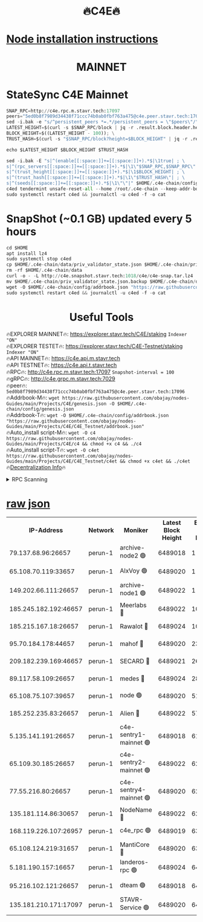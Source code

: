 <h1 align="center"> 🔥C4E🔥</h1>

[Node installation instructions](https://github.com/obajay/nodes-Guides/tree/main/Projects/C4E)
=

<h1 align="center"> MAINNET</h1>

# StateSync C4E Mainnet
```python
SNAP_RPC=http://c4e.rpc.m.stavr.tech:17097
peers="5ed0b8f7989d34438f71ccc74b0ab0fbf763a475@c4e.peer.stavr.tech:17096"
sed -i.bak -e "s/^persistent_peers *=.*/persistent_peers = \"$peers\"/" $HOME/.c4e-chain/config/config.toml
LATEST_HEIGHT=$(curl -s $SNAP_RPC/block | jq -r .result.block.header.height); \
BLOCK_HEIGHT=$((LATEST_HEIGHT - 100)); \
TRUST_HASH=$(curl -s "$SNAP_RPC/block?height=$BLOCK_HEIGHT" | jq -r .result.block_id.hash)

echo $LATEST_HEIGHT $BLOCK_HEIGHT $TRUST_HASH

sed -i.bak -E "s|^(enable[[:space:]]+=[[:space:]]+).*$|\1true| ; \
s|^(rpc_servers[[:space:]]+=[[:space:]]+).*$|\1\"$SNAP_RPC,$SNAP_RPC\"| ; \
s|^(trust_height[[:space:]]+=[[:space:]]+).*$|\1$BLOCK_HEIGHT| ; \
s|^(trust_hash[[:space:]]+=[[:space:]]+).*$|\1\"$TRUST_HASH\"| ; \
s|^(seeds[[:space:]]+=[[:space:]]+).*$|\1\"\"|" $HOME/.c4e-chain/config/config.toml
c4ed tendermint unsafe-reset-all --home /root/.c4e-chain --keep-addr-book
sudo systemctl restart c4ed && journalctl -u c4ed -f -o cat
```
# SnapShot (~0.1 GB) updated every 5 hours
```python
cd $HOME
apt install lz4
sudo systemctl stop c4ed
cp $HOME/.c4e-chain/data/priv_validator_state.json $HOME/.c4e-chain/priv_validator_state.json.backup
rm -rf $HOME/.c4e-chain/data
curl -o - -L http://c4e.snapshot.stavr.tech:1018/c4e/c4e-snap.tar.lz4 | lz4 -c -d - | tar -x -C $HOME/.c4e-chain --strip-components 2
mv $HOME/.c4e-chain/priv_validator_state.json.backup $HOME/.c4e-chain/data/priv_validator_state.json
wget -O $HOME/.c4e-chain/config/addrbook.json "https://raw.githubusercontent.com/obajay/nodes-Guides/main/Projects/C4E/addrbook.json"
sudo systemctl restart c4ed && journalctl -u c4ed -f -o cat
```
 <h1 align="center"> Useful Tools</h1>

🔥EXPLORER MAINNET🔥:  https://explorer.stavr.tech/C4E/staking            `Indexer "ON"` \
🔥EXPLORER TESTET🔥:   https://explorer.stavr.tech/C4E-Testnet/staking     `Indexer "ON"` \
🔥API MAINNET🔥:       https://c4e.api.m.stavr.tech \
🔥API TESTNET🔥:       https://c4e.api.t.stavr.tech \
🔥RPC🔥:               http://c4e.rpc.m.stavr.tech:17097                  `Snapshot-interval = 100` \
🔥gRPC🔥:              http://c4e.grpc.m.stavr.tech:7029 \
🔥peer🔥:              `5ed0b8f7989d34438f71ccc74b0ab0fbf763a475@c4e.peer.stavr.tech:17096` \
🔥Addrbook-M🔥:    ```wget https://raw.githubusercontent.com/obajay/nodes-Guides/main/Projects/C4E/genesis.json -O $HOME/.c4e-chain/config/genesis.json``` \
🔥Addrbook-T🔥:    ```wget -O $HOME/.c4e-chain/config/addrbook.json "https://raw.githubusercontent.com/obajay/nodes-Guides/main/Projects/C4E/C4E_Testnet/addrbook.json"``` \
🔥Auto_install script-M🔥: ```wget -O c4 https://raw.githubusercontent.com/obajay/nodes-Guides/main/Projects/C4E/c4 && chmod +x c4 && ./c4``` \
🔥Auto_install script-T🔥: ```wget -O c4et https://raw.githubusercontent.com/obajay/nodes-Guides/main/Projects/C4E/C4E_Testnet/c4et && chmod +x c4et && ./c4et``` \
🔥[Decentralization Info](https://github.com/obajay/StateSync-snapshots/tree/main/Projects/C4E/Decentralization)🔥




<details>
<summary>RPC Scanning</summary>

<h2 align="center"> We scan nodes in real time every 4 hours. And we provide the final result of RPC endpoints.
We cannot influence the operation of these nodes in any way. </h2>


```python
If Voting Power is higher than 0 --> then the Node is a validator of the network and may be subject to attack and be a potential threat to the chain.
```
```python
We marked such validators with a red symbol
```

</details>

[raw json](https://rpc-check.c4e.stavr.tech/c4e/rpc-c4e-result.json)
=



<table><tr><th>IP-Address</th><th>Network</th><th>Moniker</th><th>Latest Block Height</th><th>Earliest Block Height</th><th>Catching Up</th><th>Tx Index</th><th>Voting Power</th><th>Scan Time</th></tr><tr><td>79.137.68.96:26657</td><td>perun-1</td><td>archive-node2 🟢</td><td>6489018</td><td>1</td><td>False</td><td>on</td><td>0</td><td>2023-12-28T20:33:13.381473898UTC</td></tr><tr><td>65.108.70.119:33657</td><td>perun-1</td><td>AlxVoy 🟢</td><td>6489020</td><td>1</td><td>False</td><td>on</td><td>0</td><td>2023-12-28T20:33:25.406457554UTC</td></tr><tr><td>149.202.66.111:26657</td><td>perun-1</td><td>archive-node1 🟢</td><td>6489022</td><td>1</td><td>False</td><td>on</td><td>0</td><td>2023-12-28T20:33:41.058875904UTC</td></tr><tr><td>185.245.182.192:46657</td><td>perun-1</td><td>Meerlabs 🔴</td><td>6489022</td><td>1051501</td><td>False</td><td>on</td><td>493550</td><td>2023-12-28T20:33:44.616011519UTC</td></tr><tr><td>185.215.167.18:26657</td><td>perun-1</td><td>Rawalot 🔴</td><td>6489024</td><td>1090501</td><td>False</td><td>on</td><td>579034</td><td>2023-12-28T20:33:56.132799910UTC</td></tr><tr><td>95.70.184.178:44657</td><td>perun-1</td><td>mahof 🔴</td><td>6489020</td><td>2342001</td><td>False</td><td>off</td><td>1357006</td><td>2023-12-28T20:33:24.659552949UTC</td></tr><tr><td>209.182.239.169:46657</td><td>perun-1</td><td>SECARD 🔴</td><td>6489021</td><td>2616101</td><td>False</td><td>off</td><td>675729</td><td>2023-12-28T20:33:38.691983630UTC</td></tr><tr><td>89.117.58.109:26657</td><td>perun-1</td><td>medes 🔴</td><td>6489024</td><td>2826001</td><td>False</td><td>off</td><td>471345</td><td>2023-12-28T20:33:51.369009602UTC</td></tr><tr><td>65.108.75.107:39657</td><td>perun-1</td><td>node 🟢</td><td>6489020</td><td>5198801</td><td>False</td><td>on</td><td>0</td><td>2023-12-28T20:33:27.861020117UTC</td></tr><tr><td>185.252.235.83:26657</td><td>perun-1</td><td>Alien 🔴</td><td>6489022</td><td>5736001</td><td>False</td><td>on</td><td>380508</td><td>2023-12-28T20:33:41.738165236UTC</td></tr><tr><td>5.135.141.191:26657</td><td>perun-1</td><td>c4e-sentry1-mainnet 🟢</td><td>6489018</td><td>6198001</td><td>False</td><td>on</td><td>0</td><td>2023-12-28T20:33:12.735312786UTC</td></tr><tr><td>65.109.30.185:26657</td><td>perun-1</td><td>c4e-sentry2-mainnet 🟢</td><td>6489022</td><td>6238301</td><td>False</td><td>on</td><td>0</td><td>2023-12-28T20:33:44.250918021UTC</td></tr><tr><td>77.55.216.80:26657</td><td>perun-1</td><td>c4e-sentry4-mainnet 🟢</td><td>6489020</td><td>6241001</td><td>False</td><td>on</td><td>0</td><td>2023-12-28T20:33:25.057713665UTC</td></tr><tr><td>135.181.114.86:30657</td><td>perun-1</td><td>NodeName 🔴</td><td>6489022</td><td>6284301</td><td>False</td><td>off</td><td>333717</td><td>2023-12-28T20:33:41.400282593UTC</td></tr><tr><td>168.119.226.107:26957</td><td>perun-1</td><td>c4e_rpc 🟢</td><td>6489019</td><td>6389018</td><td>False</td><td>on</td><td>0</td><td>2023-12-28T20:33:17.734745554UTC</td></tr><tr><td>65.108.124.219:31657</td><td>perun-1</td><td>MantiCore 🔴</td><td>6489020</td><td>6389020</td><td>False</td><td>off</td><td>837805</td><td>2023-12-28T20:33:24.201992805UTC</td></tr><tr><td>5.181.190.157:16657</td><td>perun-1</td><td>landeros-rpc 🟢</td><td>6489024</td><td>6478501</td><td>False</td><td>on</td><td>0</td><td>2023-12-28T20:33:55.812974312UTC</td></tr><tr><td>95.216.102.121:26657</td><td>perun-1</td><td>dteam 🟢</td><td>6489018</td><td>6483001</td><td>False</td><td>on</td><td>0</td><td>2023-12-28T20:33:13.055781156UTC</td></tr><tr><td>135.181.210.171:17097</td><td>perun-1</td><td>STAVR-Service 🟢</td><td>6489020</td><td>6485901</td><td>False</td><td>on</td><td>0</td><td>2023-12-28T20:33:30.243565052UTC</td></tr></table>
